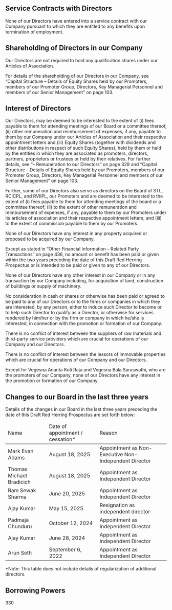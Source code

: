 ## Service Contracts with Directors

None of our Directors have entered into a service contract with our Company pursuant to which they are entitled to any benefits upon termination of employment.

## Shareholding of Directors in our Company

Our Directors are not required to hold any qualification shares under our Articles of Association.

For details of the shareholding of our Directors in our Company, see “Capital Structure – Details of Equity Shares held by our Promoters, members of our Promoter Group, Directors, Key Managerial Personnel and members of our Senior Management” on page 103.

## Interest of Directors

Our Directors, may be deemed to be interested to the extent of (i) fees payable to them for attending meetings of our Board or a committee thereof, (ii) other remuneration and reimbursement of expenses, if any, payable to them by our Company under our Articles of Association and their respective appointment letters and (iii) Equity Shares (together with dividends and other distributions in respect of such Equity Shares), held by them or held by the entities in which they are associated as promoters, directors, partners, proprietors or trustees or held by their relatives. For further details, see “– Remuneration to our Directors” on page 329 and “Capital Structure – Details of Equity Shares held by our Promoters, members of our Promoter Group, Directors, Key Managerial Personnel and members of our Senior Management” on page 103.

Further, some of our Directors also serve as directors on the Board of STL, RCICPL, and RVIIPL, our Promoters and are deemed to be interested to the extent of (i) fees payable to them for attending meetings of the board or a committee thereof; (ii) to the extent of other remuneration and reimbursement of expenses, if any, payable to them by our Promoters under its articles of association and their respective appointment letters; and (iii) to the extent of commission payable to them by our Promoters.

None of our Directors have any interest in any property acquired or proposed to be acquired by our Company.

Except as stated in “Other Financial Information – Related Party Transactions” on page 436, no amount or benefit has been paid or given within the two years preceding the date of this Draft Red Herring Prospectus or is intended to be paid or given to any of our Directors.

None of our Directors have any other interest in our Company or in any transaction by our Company including, for acquisition of land, construction of buildings or supply of machinery.

No consideration in cash or shares or otherwise has been paid or agreed to be paid to any of our Directors or to the firms or companies in which they are interested, by any person, either to induce such Director to become or to help such Director to qualify as a Director, or otherwise for services rendered by him/her or by the firm or company in which he/she is interested, in connection with the promotion or formation of our Company.

There is no conflict of interest between the suppliers of raw materials and third-party service providers which are crucial for operations of our Company and our Directors.

There is no conflict of interest between the lessors of immovable properties which are crucial for operations of our Company and our Directors.

Except for Vegesna Ananta Koti Raju and Vegesna Bala Saraswathi, who are the promoters of our Company, none of our Directors have any interest in the promotion or formation of our Company.

## Changes to our Board in the last three years

Details of the changes in our Board in the last three years preceding the date of this Draft Red Herring Prospectus are set forth below:

<table><thead><tr><td>Name</td><td>Date of appointment / cessation*</td><td>Reason</td></tr></thead><tbody><tr><td>Mark Evan Adams</td><td>August 18, 2025</td><td>Appointment as Non-Executive Non-Independent Director</td></tr><tr><td>Thomas Michael Bradicich</td><td>August 18, 2025</td><td>Appointment as Independent Director</td></tr><tr><td>Ram Sewak Sharma</td><td>June 20, 2025</td><td>Appointment as Independent Director</td></tr><tr><td>Ajay Kumar</td><td>May 15, 2025</td><td>Resignation as independent director</td></tr><tr><td>Padmaja Chunduru</td><td>October 12, 2024</td><td>Appointment as Independent Director</td></tr><tr><td>Ajay Kumar</td><td>June 28, 2024</td><td>Appointment as Independent Director</td></tr><tr><td>Arun Seth</td><td>September 6, 2022</td><td>Appointment as Independent Director</td></tr></tbody></table>

*Note: This table does not include details of regularization of additional directors.

## Borrowing Powers

330